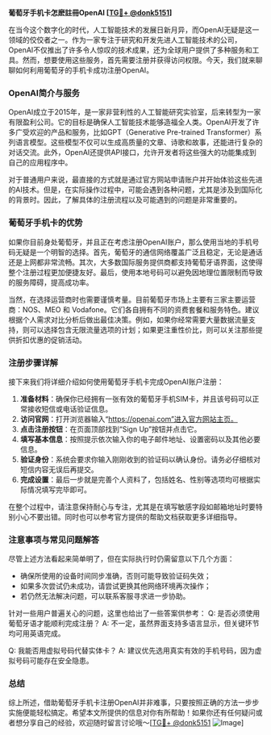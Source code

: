 **葡萄牙手机卡怎麽註冊OpenAI [[TG💪+ @donk5151](https://t.me/s/donk5151)]**

在当今这个数字化的时代，人工智能技术的发展日新月异，而OpenAI无疑是这一领域的佼佼者之一。作为一家专注于研究和开发先进人工智能技术的公司，OpenAI不仅推出了许多令人惊叹的技术成果，还为全球用户提供了多种服务和工具。然而，想要使用这些服务，首先需要注册并获得访问权限。今天，我们就来聊聊如何利用葡萄牙的手机卡成功注册OpenAI。

### OpenAI简介与服务

OpenAI成立于2015年，是一家非营利性的人工智能研究实验室，后来转型为一家有限盈利公司。它的目标是确保人工智能技术能够造福全人类。OpenAI开发了许多广受欢迎的产品和服务，比如GPT（Generative Pre-trained Transformer）系列语言模型。这些模型不仅可以生成高质量的文章、诗歌和故事，还能进行复杂的对话交流。此外，OpenAI还提供API接口，允许开发者将这些强大的功能集成到自己的应用程序中。

对于普通用户来说，最直接的方式就是通过官方网站申请账户并开始体验这些先进的AI技术。但是，在实际操作过程中，可能会遇到各种问题，尤其是涉及到国际化的背景时。因此，了解具体的注册流程以及可能遇到的问题是非常重要的。

### 葡萄牙手机卡的优势

如果你目前身处葡萄牙，并且正在考虑注册OpenAI账户，那么使用当地的手机号码无疑是一个明智的选择。首先，葡萄牙的通信网络覆盖广泛且稳定，无论是通话还是上网都非常流畅。其次，大多数国际服务提供商都支持葡萄牙语界面，这使得整个注册过程更加便捷友好。最后，使用本地号码可以避免因地理位置限制而导致的服务障碍，提高成功率。

当然，在选择运营商时也需要谨慎考量。目前葡萄牙市场上主要有三家主要运营商：NOS、MEO 和 Vodafone。它们各自拥有不同的资费套餐和服务特色。建议根据个人需求对比分析后做出最佳决策。例如，如果你经常需要大量数据流量支持，则可以选择包含无限流量选项的计划；如果更注重性价比，则可以关注那些提供折扣优惠的促销活动。

### 注册步骤详解

接下来我们将详细介绍如何使用葡萄牙手机卡完成OpenAI账户注册：

1. **准备材料**：确保你已经拥有一张有效的葡萄牙手机SIM卡，并且该号码可以正常接收短信或电话验证信息。
2. **访问官网**：打开浏览器输入“https://openai.com”进入官方网站主页。
3. **点击注册按钮**：在页面顶部找到“Sign Up”按钮并点击它。
4. **填写基本信息**：按照提示依次输入你的电子邮件地址、设置密码以及其他必要信息。
5. **验证身份**：系统会要求你输入刚刚收到的验证码以确认身份。请务必仔细核对短信内容无误后再提交。
6. **完成设置**：最后一步就是完善个人资料了，包括姓名、性别等选项均可根据实际情况填写完毕即可。

在整个过程中，请注意保持耐心与专注，尤其是在填写敏感字段如邮箱地址时要特别小心不要出错。同时也可以参考官方提供的帮助文档获取更多详细指导。

### 注意事项与常见问题解答

尽管上述方法看起来简单明了，但在实际执行时仍需留意以下几个方面：
- 确保所使用的设备时间同步准确，否则可能导致验证码失效；
- 如果多次尝试仍未成功，请尝试更换其他网络环境再次操作；
- 若仍然无法解决问题，可以联系客服寻求进一步协助。

针对一些用户普遍关心的问题，这里也给出了一些答案供参考：
Q: 是否必须使用葡萄牙语才能顺利完成注册？
A: 不一定，虽然界面支持多语言显示，但关键环节均可用英语完成。

Q: 我能否用虚拟号码代替实体卡？
A: 建议优先选用真实有效的手机号码，因为虚拟号码可能存在安全隐患。

### 总结

综上所述，借助葡萄牙手机卡注册OpenAI并非难事，只要按照正确的方法一步步实施便能轻松搞定。希望本文所提供的信息对你有所帮助！如果你还有任何疑问或者想分享自己的经验，欢迎随时留言讨论哦～[[TG💪+ @donk5151](https://t.me/s/donk5151) ![Image](https://i.postimg.cc/rwNCRYN7/Snipaste-2025-04-30-17-27-05.png)]